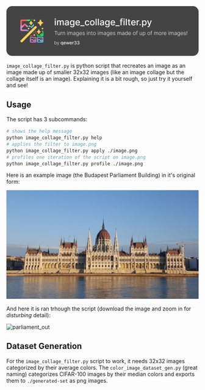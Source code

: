 ![banner](https://github.com/qewer33/image-collage-filter/blob/main/assets/banner.png?raw=true)

`image_collage_filter.py` is python script that recreates an image as an image made up of smaller 32x32 images (like an image collage but the collage itself is an image). Explaining it is a bit rough, so just try it yourself and see!

## Usage

The script has 3 subcommands:

```bash
# shows the help message
python image_collage_filter.py help
# applies the filter to image.png
python image_collage_filter.py apply ./image.png
# profiles one iteration of the script on image.png
python image_collage_filter.py profile ./image.png
```

Here is an example image (the Budapest Parliament Building) in it's original form:

![parliament](https://github.com/qewer33/image-collage-filter/blob/main/examples/parliament.jpg?raw=true)

And here it is ran trhough the script (download the image and zoom in for _disturbing_ detail):

![parliament_out](https://github.com/qewer33/image-collage-filter/blob/main/examples/parliament_out.png?raw=true)

## Dataset Generation

For the `image_collage_filter.py` script to work, it needs 32x32 images categorized by their average colors. The `color_image_dataset_gen.py` (great naming) categorizes CIFAR-100 images by their median colors and exports them to `./generated-set` as png images.

